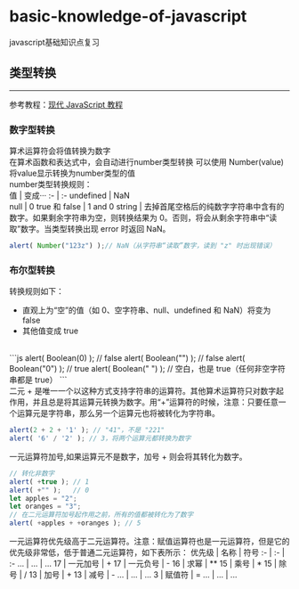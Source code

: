 # basic-knowledge-of-javascript
javascript基础知识点复习
## 类型转换    
------------
参考教程：[现代 JavaScript 教程](https://zh.javascript.info/)
### 数字型转换    
算术运算符会将值转换为数字    
在算术函数和表达式中，会自动进行number类型转换
可以使用 Number(value)将value显示转换为number类型的值    
number类型转换规则：    
值 | 变成···
:- | :-
undefined | NaN    
null | 0
true 和 false | 1 and 0
string | 去掉首尾空格后的纯数字字符串中含有的数字。如果剩余字符串为空，则转换结果为 0。否则，将会从剩余字符串中“读取”数字。当类型转换出现 error 时返回 NaN。
<br>

```js
alert( Number("123z") );// NaN（从字符串“读取”数字，读到 "z" 时出现错误）
```
### 布尔型转换
转换规则如下：
- 直观上为“空”的值（如 0、空字符串、null、undefined 和 NaN）将变为 false
- 其他值变成 true
<br>
```js
alert( Boolean(0) ); // false
alert( Boolean("") ); // false
alert( Boolean("0") ); // true
alert( Boolean(" ") ); // 空白，也是 true（任何非空字符串都是 true）
```
<br>
二元 + 是唯一一个以这种方式支持字符串的运算符。其他算术运算符只对数字起作用，并且总是将其运算元转换为数字。用“+”运算符的时候，注意：只要任意一个运算元是字符串，那么另一个运算元也将被转化为字符串。
<br>

```js
alert(2 + 2 + '1' ); // "41"，不是 "221"
alert( '6' / '2' ); // 3，将两个运算元都转换为数字
```
一元运算符加号,如果运算元不是数字，加号 + 则会将其转化为数字。
<br>
```js
// 转化非数字
alert( +true ); // 1
alert( +"" );   // 0
let apples = "2";
let oranges = "3";
// 在二元运算符加号起作用之前，所有的值都被转化为了数字
alert( +apples + +oranges ); // 5
```
一元运算符优先级高于二元运算符。注意：赋值运算符也是一元运算符，但是它的优先级非常低，低于普通二元运算符，如下表所示：
优先级 | 名称 | 符号
:- | :- | :-
... | ... | ...
17 | 一元加号 | +
17 | 一元负号 | -
16 | 求幂 | **
15 | 乘号 | *
15 | 除号 | /
13 | 加号 | +
13 | 减号 | -
... | ... | ...
3 | 赋值符 | =
... | ... | ...